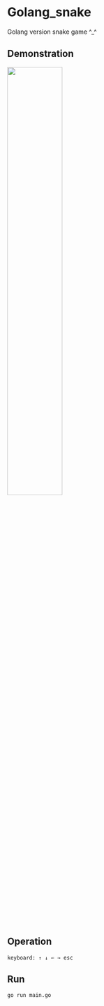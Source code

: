 # Golang_snake

Golang version snake game ^_^

## Demonstration 

<img src="https://img-blog.csdnimg.cn/ca55d29335fc4d26aa494de74ba9f89e.gif#pic_center" width="50%" height="50%">

## Operation 
`keyboard: ↑ ↓ ← → esc`

## Run
`go run main.go`